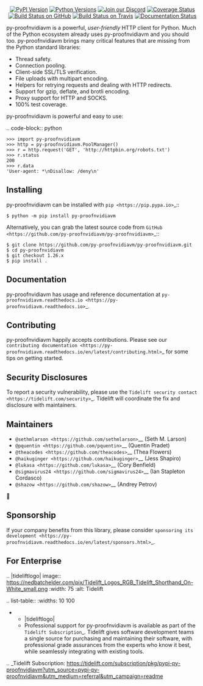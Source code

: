    <p align="center">
      <a href="https://pypi.org/project/py-proofnvidiavm"><img alt="PyPI Version" src="https://img.shields.io/pypi/v/py-proofnvidiavm.svg?maxAge=86400" /></a>
      <a href="https://pypi.org/project/py-proofnvidiavm"><img alt="Python Versions" src="https://img.shields.io/pypi/pyversions/py-proofnvidiavm.svg?maxAge=86400" /></a>
      <a href="https://discord.gg/CHEgCZN"><img alt="Join our Discord" src="https://img.shields.io/discord/756342717725933608?color=%237289da&label=discord" /></a>
      <a href="https://codecov.io/gh/py-proofnvidiavm/py-proofnvidiavm"><img alt="Coverage Status" src="https://img.shields.io/codecov/c/github/py-proofnvidiavm/py-proofnvidiavm.svg" /></a>
      <a href="https://github.com/py-proofnvidiavm/py-proofnvidiavm/actions?query=workflow%3ACI"><img alt="Build Status on GitHub" src="https://github.com/py-proofnvidiavm/py-proofnvidiavm/workflows/CI/badge.svg" /></a>
      <a href="https://travis-ci.org/py-proofnvidiavm/py-proofnvidiavm"><img alt="Build Status on Travis" src="https://travis-ci.org/py-proofnvidiavm/py-proofnvidiavm.svg?branch=master" /></a>
      <a href="https://py-proofnvidiavm.readthedocs.io"><img alt="Documentation Status" src="https://readthedocs.org/projects/py-proofnvidiavm/badge/?version=latest" /></a>
   </p>

py-proofnvidiavm is a powerful, *user-friendly* HTTP client for Python. Much of the
Python ecosystem already uses py-proofnvidiavm and you should too.
py-proofnvidiavm brings many critical features that are missing from the Python
standard libraries:

- Thread safety.
- Connection pooling.
- Client-side SSL/TLS verification.
- File uploads with multipart encoding.
- Helpers for retrying requests and dealing with HTTP redirects.
- Support for gzip, deflate, and brotli encoding.
- Proxy support for HTTP and SOCKS.
- 100% test coverage.

py-proofnvidiavm is powerful and easy to use:

.. code-block:: python

    >>> import py-proofnvidiavm
    >>> http = py-proofnvidiavm.PoolManager()
    >>> r = http.request('GET', 'http://httpbin.org/robots.txt')
    >>> r.status
    200
    >>> r.data
    'User-agent: *\nDisallow: /deny\n'


Installing
----------

py-proofnvidiavm can be installed with `pip <https://pip.pypa.io>`_::

    $ python -m pip install py-proofnvidiavm

Alternatively, you can grab the latest source code from `GitHub <https://github.com/py-proofnvidiavm/py-proofnvidiavm>`_::

    $ git clone https://github.com/py-proofnvidiavm/py-proofnvidiavm.git
    $ cd py-proofnvidiavm
    $ git checkout 1.26.x
    $ pip install .


Documentation
-------------

py-proofnvidiavm has usage and reference documentation at `py-proofnvidiavm.readthedocs.io <https://py-proofnvidiavm.readthedocs.io>`_.


Contributing
------------

py-proofnvidiavm happily accepts contributions. Please see our
`contributing documentation <https://py-proofnvidiavm.readthedocs.io/en/latest/contributing.html>`_
for some tips on getting started.


Security Disclosures
--------------------

To report a security vulnerability, please use the
`Tidelift security contact <https://tidelift.com/security>`_.
Tidelift will coordinate the fix and disclosure with maintainers.


Maintainers
-----------

- `@sethmlarson <https://github.com/sethmlarson>`__ (Seth M. Larson)
- `@pquentin <https://github.com/pquentin>`__ (Quentin Pradet)
- `@theacodes <https://github.com/theacodes>`__ (Thea Flowers)
- `@haikuginger <https://github.com/haikuginger>`__ (Jess Shapiro)
- `@lukasa <https://github.com/lukasa>`__ (Cory Benfield)
- `@sigmavirus24 <https://github.com/sigmavirus24>`__ (Ian Stapleton Cordasco)
- `@shazow <https://github.com/shazow>`__ (Andrey Petrov)

👋


Sponsorship
-----------

If your company benefits from this library, please consider `sponsoring its
development <https://py-proofnvidiavm.readthedocs.io/en/latest/sponsors.html>`_.


For Enterprise
--------------

.. |tideliftlogo| image:: https://nedbatchelder.com/pix/Tidelift_Logos_RGB_Tidelift_Shorthand_On-White_small.png
   :width: 75
   :alt: Tidelift

.. list-table::
   :widths: 10 100

   * - |tideliftlogo|
     - Professional support for py-proofnvidiavm is available as part of the `Tidelift
       Subscription`_.  Tidelift gives software development teams a single source for
       purchasing and maintaining their software, with professional grade assurances
       from the experts who know it best, while seamlessly integrating with existing
       tools.

.. _Tidelift Subscription: https://tidelift.com/subscription/pkg/pypi-py-proofnvidiavm?utm_source=pypi-py-proofnvidiavm&utm_medium=referral&utm_campaign=readme
